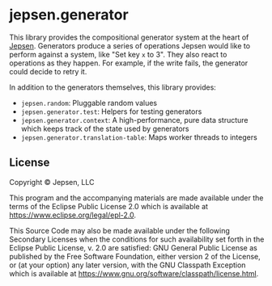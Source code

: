 # jepsen.generator

This library provides the compositional generator system at the heart of
[Jepsen](https://jepsen.io). Generators produce a series of operations Jepsen
would like to perform against a system, like "Set key `x` to 3". They also
react to operations as they happen. For example, if the write fails, the
generator could decide to retry it.

In addition to the generators themselves, this library provides:

- `jepsen.random`: Pluggable random values
- `jepsen.generator.test`: Helpers for testing generators
- `jepsen.generator.context`: A high-performance, pure data structure which
  keeps track of the state used by generators
- `jepsen.generator.translation-table`: Maps worker threads to integers

## License

Copyright © Jepsen, LLC

This program and the accompanying materials are made available under the
terms of the Eclipse Public License 2.0 which is available at
https://www.eclipse.org/legal/epl-2.0.

This Source Code may also be made available under the following Secondary
Licenses when the conditions for such availability set forth in the Eclipse
Public License, v. 2.0 are satisfied: GNU General Public License as published by
the Free Software Foundation, either version 2 of the License, or (at your
option) any later version, with the GNU Classpath Exception which is available
at https://www.gnu.org/software/classpath/license.html.
